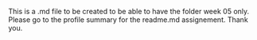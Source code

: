 This is a .md file to be created to be able to have the folder week 05 only.
Please go to the profile summary for the readme.md assignement.
Thank you.
